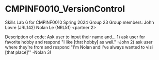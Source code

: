 # CMPINF0010_VersionControl
Skills Lab 6 for CMPINF0010 Spring 2024 Group 23
Group members:
	John Lovre (JRL142)
	Nolan Le (NRL51)
	<partner 2>

Description of code:
	Ask user to input their name and...
	1) ask user for favorite hobby and respond
		"I like [that hobby] as well." -John
	2) ask user where they're from and respond
		"I'm Nolan and I've always wanted to visi [that place]'" -Nolan
	3)

